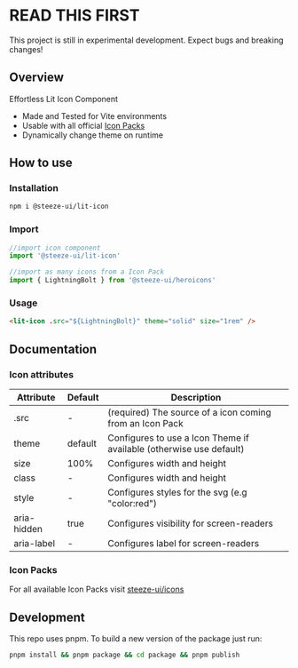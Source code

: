 # READ THIS FIRST

This project is still in experimental development. Expect bugs and breaking changes!

## Overview

Effortless Lit Icon Component

- Made and Tested for Vite environments
- Usable with all official [Icon Packs](https://github.com/steeze-ui/icons/)
- Dynamically change theme on runtime

## How to use

### Installation

```bash
npm i @steeze-ui/lit-icon
```

### Import

```js
//import icon component
import '@steeze-ui/lit-icon'

//import as many icons from a Icon Pack
import { LightningBolt } from '@steeze-ui/heroicons'
```

### Usage

```html
<lit-icon .src="${LightningBolt}" theme="solid" size="1rem" />
```

## Documentation

### Icon attributes

| Attribute   | Default | Description                                                         |
| ----------- | ------- | ------------------------------------------------------------------- |
| .src        | -       | (required) The source of a icon coming from an Icon Pack            |
| theme       | default | Configures to use a Icon Theme if available (otherwise use default) |
| size        | 100%    | Configures width and height                                         |
| class       | -       | Configures width and height                                         |
| style       | -       | Configures styles for the svg (e.g "color:red")                     |
| aria-hidden | true    | Configures visibility for screen-readers                            |
| aria-label  | -       | Configures label for screen-readers                                 |

### Icon Packs

For all available Icon Packs visit [steeze-ui/icons](https://github.com/steeze-ui/icons)

## Development

This repo uses pnpm. To build a new version of the package just run:

```bash
pnpm install && pnpm package && cd package && pnpm publish
```
